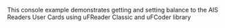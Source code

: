 This console example demonstrates getting and setting balance 
to the AIS Readers User Cards 
using uFReader Classic and uFCoder library
